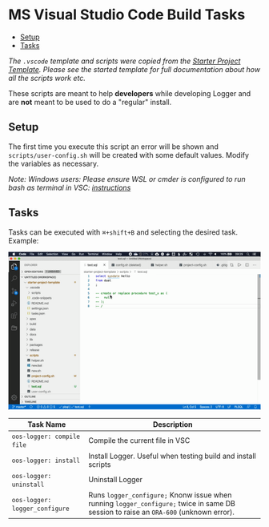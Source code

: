 # MS Visual Studio Code Build Tasks

- [Setup](#setup)
- [Tasks](#tasks)

*The `.vscode` template and scripts were copied from the [Starter Project Template](https://github.com/insum-labs/starter-project-template/). Please see the started template for full documentation about how all the scripts work etc.*

These scripts are meant to help **developers** while developing Logger and are **not** meant to be used to do a "regular" install.

## Setup

The first time you execute this script an error will be shown and `scripts/user-config.sh` will be created with some default values. Modify the variables as necessary.

*Note: Windows users: Please ensure WSL or cmder is configured to run bash as terminal in VSC: [instructions](../README.md#windows-setup)*

## Tasks

Tasks can be executed with `⌘+shift+B` and selecting the desired task. Example:

![Task Compile Demo](img/task-compile.gif)

Task Name | Description 
--- | ---
`oos-logger: compile file` | Compile the current file in VSC
`oos-logger: install` | Install Logger. Useful when testing build and install scripts
`oos-logger: uninstall` | Uninstall Logger
`oos-logger: logger_configure` | Runs `logger_configure;` Knonw issue when running `logger_configure;` twice in same DB session to raise an `ORA-600` (unknown error). 
